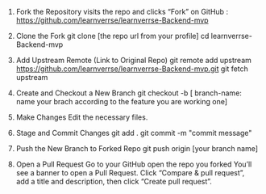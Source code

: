 1. Fork the Repository
visits the repo and clicks “Fork” on GitHub : https://github.com/learnverrse/learnverrse-Backend-mvp

2. Clone the Fork
   git clone [the repo url from your profile]
   cd learnverrse-Backend-mvp

3. Add Upstream Remote (Link to Original Repo)
    git remote add upstream https://github.com/learnverrse/learnverrse-Backend-mvp.git
    git fetch upstream

4. Create and Checkout a New Branch
   git checkout -b [ branch-name: name your brach according to the feature you are working one]

5. Make Changes
    Edit the necessary files.

6. Stage and Commit Changes
  git add .
  git commit -m "commit message"

7. Push the New Branch to Forked Repo
    git push origin [your branch name]

8. Open a Pull Request
    Go to  your GitHub open the repo you forked
    You’ll see a banner to open a Pull Request.
    Click “Compare & pull request”, add a title and description, then click “Create pull request”.







